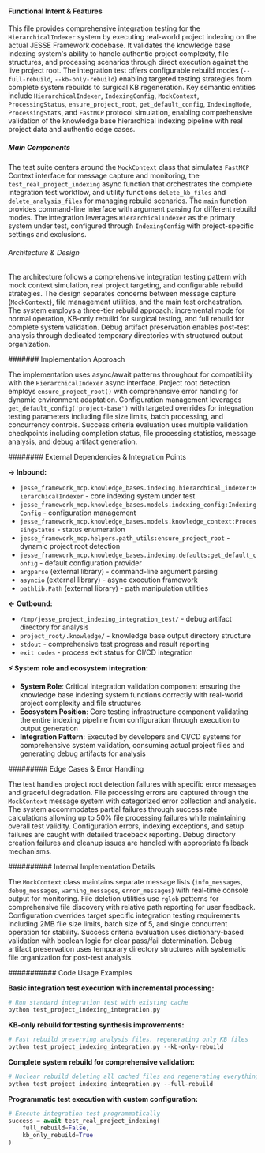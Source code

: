 <!-- CACHE_METADATA_START -->
<!-- Source File: {PROJECT_ROOT}/jesse-framework-mcp/tests/test_project_indexing_integration.py -->
<!-- Cached On: 2025-07-06T23:22:39.335172 -->
<!-- Source Modified: 2025-07-06T23:20:55.418259 -->
<!-- Cache Version: 1.0 -->
<!-- CACHE_METADATA_END -->

#### Functional Intent & Features

This file provides comprehensive integration testing for the `HierarchicalIndexer` system by executing real-world project indexing on the actual JESSE Framework codebase. It validates the knowledge base indexing system's ability to handle authentic project complexity, file structures, and processing scenarios through direct execution against the live project root. The integration test offers configurable rebuild modes (`--full-rebuild`, `--kb-only-rebuild`) enabling targeted testing strategies from complete system rebuilds to surgical KB regeneration. Key semantic entities include `HierarchicalIndexer`, `IndexingConfig`, `MockContext`, `ProcessingStatus`, `ensure_project_root`, `get_default_config`, `IndexingMode`, `ProcessingStats`, and `FastMCP` protocol simulation, enabling comprehensive validation of the knowledge base hierarchical indexing pipeline with real project data and authentic edge cases.

##### Main Components

The test suite centers around the `MockContext` class that simulates `FastMCP` Context interface for message capture and monitoring, the `test_real_project_indexing` async function that orchestrates the complete integration test workflow, and utility functions `delete_kb_files` and `delete_analysis_files` for managing rebuild scenarios. The `main` function provides command-line interface with argument parsing for different rebuild modes. The integration leverages `HierarchicalIndexer` as the primary system under test, configured through `IndexingConfig` with project-specific settings and exclusions.

###### Architecture & Design

The architecture follows a comprehensive integration testing pattern with mock context simulation, real project targeting, and configurable rebuild strategies. The design separates concerns between message capture (`MockContext`), file management utilities, and the main test orchestration. The system employs a three-tier rebuild approach: incremental mode for normal operation, KB-only rebuild for surgical testing, and full rebuild for complete system validation. Debug artifact preservation enables post-test analysis through dedicated temporary directories with structured output organization.

####### Implementation Approach

The implementation uses async/await patterns throughout for compatibility with the `HierarchicalIndexer` async interface. Project root detection employs `ensure_project_root()` with comprehensive error handling for dynamic environment adaptation. Configuration management leverages `get_default_config('project-base')` with targeted overrides for integration testing parameters including file size limits, batch processing, and concurrency controls. Success criteria evaluation uses multiple validation checkpoints including completion status, file processing statistics, message analysis, and debug artifact generation.

######## External Dependencies & Integration Points

**→ Inbound:**
- `jesse_framework_mcp.knowledge_bases.indexing.hierarchical_indexer:HierarchicalIndexer` - core indexing system under test
- `jesse_framework_mcp.knowledge_bases.models.indexing_config:IndexingConfig` - configuration management
- `jesse_framework_mcp.knowledge_bases.models.knowledge_context:ProcessingStatus` - status enumeration
- `jesse_framework_mcp.helpers.path_utils:ensure_project_root` - dynamic project root detection
- `jesse_framework_mcp.knowledge_bases.indexing.defaults:get_default_config` - default configuration provider
- `argparse` (external library) - command-line argument parsing
- `asyncio` (external library) - async execution framework
- `pathlib.Path` (external library) - path manipulation utilities

**← Outbound:**
- `/tmp/jesse_project_indexing_integration_test/` - debug artifact directory for analysis
- `project_root/.knowledge/` - knowledge base output directory structure
- `stdout` - comprehensive test progress and result reporting
- `exit codes` - process exit status for CI/CD integration

**⚡ System role and ecosystem integration:**
- **System Role**: Critical integration validation component ensuring the knowledge base indexing system functions correctly with real-world project complexity and file structures
- **Ecosystem Position**: Core testing infrastructure component validating the entire indexing pipeline from configuration through execution to output generation
- **Integration Pattern**: Executed by developers and CI/CD systems for comprehensive system validation, consuming actual project files and generating debug artifacts for analysis

######### Edge Cases & Error Handling

The test handles project root detection failures with specific error messages and graceful degradation. File processing errors are captured through the `MockContext` message system with categorized error collection and analysis. The system accommodates partial failures through success rate calculations allowing up to 50% file processing failures while maintaining overall test validity. Configuration errors, indexing exceptions, and setup failures are caught with detailed traceback reporting. Debug directory creation failures and cleanup issues are handled with appropriate fallback mechanisms.

########## Internal Implementation Details

The `MockContext` class maintains separate message lists (`info_messages`, `debug_messages`, `warning_messages`, `error_messages`) with real-time console output for monitoring. File deletion utilities use `rglob` patterns for comprehensive file discovery with relative path reporting for user feedback. Configuration overrides target specific integration testing requirements including 2MB file size limits, batch size of 5, and single concurrent operation for stability. Success criteria evaluation uses dictionary-based validation with boolean logic for clear pass/fail determination. Debug artifact preservation uses temporary directory structures with systematic file organization for post-test analysis.

########### Code Usage Examples

**Basic integration test execution with incremental processing:**
```python
# Run standard integration test with existing cache
python test_project_indexing_integration.py
```

**KB-only rebuild for testing synthesis improvements:**
```python
# Fast rebuild preserving analysis files, regenerating only KB files
python test_project_indexing_integration.py --kb-only-rebuild
```

**Complete system rebuild for comprehensive validation:**
```python
# Nuclear rebuild deleting all cached files and regenerating everything
python test_project_indexing_integration.py --full-rebuild
```

**Programmatic test execution with custom configuration:**
```python
# Execute integration test programmatically
success = await test_real_project_indexing(
    full_rebuild=False,
    kb_only_rebuild=True
)
```